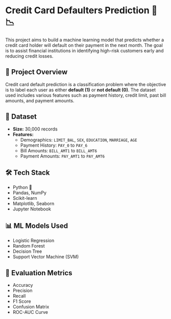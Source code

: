 # Credit Card Defaulters Prediction 🧾📉

This project aims to build a machine learning model that predicts whether a credit card holder will default on their payment in the next month. The goal is to assist financial institutions in identifying high-risk customers early and reducing credit losses.

## 📌 Project Overview

Credit card default prediction is a classification problem where the objective is to label each user as either **default (1)** or **not default (0)**. The dataset used includes various features such as payment history, credit limit, past bill amounts, and payment amounts.

## 📁 Dataset

- **Size:** 30,000 records  
- **Features:**
  - Demographics: `LIMIT_BAL`, `SEX`, `EDUCATION`, `MARRIAGE`, `AGE`
  - Payment History: `PAY_0` to `PAY_6`
  - Bill Amounts: `BILL_AMT1` to `BILL_AMT6`
  - Payment Amounts: `PAY_AMT1` to `PAY_AMT6`

## 🛠️ Tech Stack

- Python 🐍
- Pandas, NumPy
- Scikit-learn
- Matplotlib, Seaborn
- Jupyter Notebook

## 📊 ML Models Used

- Logistic Regression
- Random Forest
- Decision Tree
- Support Vector Machine (SVM)

## 🧪 Evaluation Metrics

- Accuracy
- Precision
- Recall
- F1 Score
- Confusion Matrix
- ROC-AUC Curve
